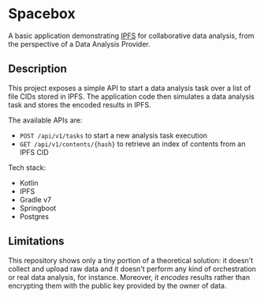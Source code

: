 # Spacebox

A basic application demonstrating [IPFS](https://ipfs.io/) for collaborative data analysis, from the perspective of  a Data
Analysis Provider. 

## Description

This project exposes a simple API to start a data analysis task over a list of file CIDs stored in IPFS. The application
code then simulates a data analysis task and stores the encoded results in IPFS.

The available APIs are:

- `POST /api/v1/tasks` to start a new analysis task execution
- `GET /api/v1/contents/{hash}` to retrieve an index of contents from an IPFS CID

Tech stack:

- Kotlin
- IPFS
- Gradle v7
- Springboot
- Postgres

## Limitations

This repository shows only a tiny portion of a theoretical solution: it doesn't collect and upload raw data and it doesn't
perform any kind of orchestration or real data analysis, for instance. Moreover, it _encodes_ results rather than 
encrypting them with the public key provided by the owner of data.

